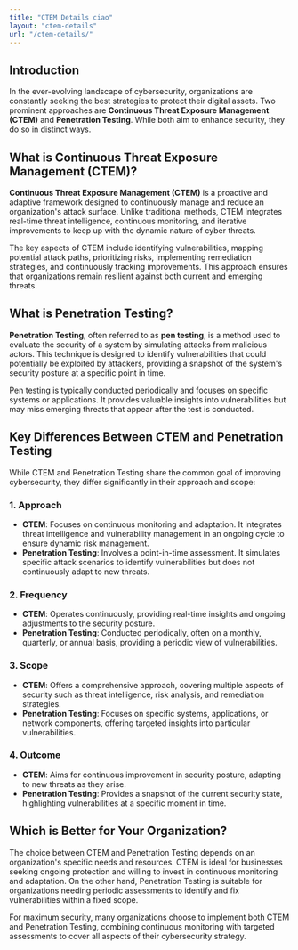 ```yaml
---
title: "CTEM Details ciao"
layout: "ctem-details"
url: "/ctem-details/"
---
```


## Introduction
In the ever-evolving landscape of cybersecurity, organizations are constantly seeking the best strategies to protect their digital assets. Two prominent approaches are **Continuous Threat Exposure Management (CTEM)** and **Penetration Testing**. While both aim to enhance security, they do so in distinct ways.

## What is Continuous Threat Exposure Management (CTEM)?
**Continuous Threat Exposure Management (CTEM)** is a proactive and adaptive framework designed to continuously manage and reduce an organization's attack surface. Unlike traditional methods, CTEM integrates real-time threat intelligence, continuous monitoring, and iterative improvements to keep up with the dynamic nature of cyber threats.

The key aspects of CTEM include identifying vulnerabilities, mapping potential attack paths, prioritizing risks, implementing remediation strategies, and continuously tracking improvements. This approach ensures that organizations remain resilient against both current and emerging threats.

## What is Penetration Testing?
**Penetration Testing**, often referred to as **pen testing**, is a method used to evaluate the security of a system by simulating attacks from malicious actors. This technique is designed to identify vulnerabilities that could potentially be exploited by attackers, providing a snapshot of the system's security posture at a specific point in time.

Pen testing is typically conducted periodically and focuses on specific systems or applications. It provides valuable insights into vulnerabilities but may miss emerging threats that appear after the test is conducted.

## Key Differences Between CTEM and Penetration Testing
While CTEM and Penetration Testing share the common goal of improving cybersecurity, they differ significantly in their approach and scope:

### 1. Approach
- **CTEM**: Focuses on continuous monitoring and adaptation. It integrates threat intelligence and vulnerability management in an ongoing cycle to ensure dynamic risk management.
- **Penetration Testing**: Involves a point-in-time assessment. It simulates specific attack scenarios to identify vulnerabilities but does not continuously adapt to new threats.

### 2. Frequency
- **CTEM**: Operates continuously, providing real-time insights and ongoing adjustments to the security posture.
- **Penetration Testing**: Conducted periodically, often on a monthly, quarterly, or annual basis, providing a periodic view of vulnerabilities.

### 3. Scope
- **CTEM**: Offers a comprehensive approach, covering multiple aspects of security such as threat intelligence, risk analysis, and remediation strategies.
- **Penetration Testing**: Focuses on specific systems, applications, or network components, offering targeted insights into particular vulnerabilities.

### 4. Outcome
- **CTEM**: Aims for continuous improvement in security posture, adapting to new threats as they arise.
- **Penetration Testing**: Provides a snapshot of the current security state, highlighting vulnerabilities at a specific moment in time.

## Which is Better for Your Organization?
The choice between CTEM and Penetration Testing depends on an organization's specific needs and resources. CTEM is ideal for businesses seeking ongoing protection and willing to invest in continuous monitoring and adaptation. On the other hand, Penetration Testing is suitable for organizations needing periodic assessments to identify and fix vulnerabilities within a fixed scope.

For maximum security, many organizations choose to implement both CTEM and Penetration Testing, combining continuous monitoring with targeted assessments to cover all aspects of their cybersecurity strategy.
